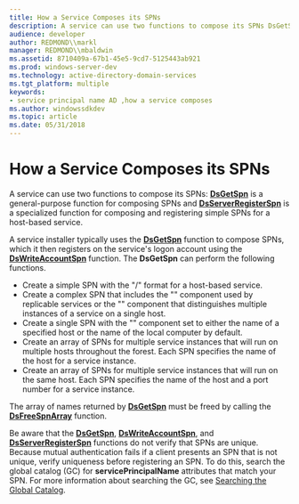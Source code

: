 ```yaml
---
title: How a Service Composes its SPNs
description: A service can use two functions to compose its SPNs DsGetSpn is a general-purpose function for composing SPNs and DsServerRegisterSpn is a specialized function for composing and registering simple SPNs for a host-based service.
audience: developer
author: REDMOND\\markl
manager: REDMOND\\mbaldwin
ms.assetid: 8710409a-67b1-45e5-9cd7-5125443ab921
ms.prod: windows-server-dev
ms.technology: active-directory-domain-services
ms.tgt_platform: multiple
keywords:
- service principal name AD ,how a service composes
ms.author: windowssdkdev
ms.topic: article
ms.date: 05/31/2018
---
```


# How a Service Composes its SPNs

A service can use two functions to compose its SPNs: [**DsGetSpn**](/windows/desktop/api/Ntdsapi/nf-ntdsapi-dsgetspna) is a general-purpose function for composing SPNs and [**DsServerRegisterSpn**](/windows/desktop/api/Ntdsapi/nf-ntdsapi-dsserverregisterspna) is a specialized function for composing and registering simple SPNs for a host-based service.

A service installer typically uses the [**DsGetSpn**](/windows/desktop/api/Ntdsapi/nf-ntdsapi-dsgetspna) function to compose SPNs, which it then registers on the service's logon account using the [**DsWriteAccountSpn**](/windows/desktop/api/Ntdsapi/nf-ntdsapi-dswriteaccountspna) function. The **DsGetSpn** can perform the following functions.

-   Create a simple SPN with the "<service class>/<host>" format for a host-based service.
-   Create a complex SPN that includes the "<service name>" component used by replicable services or the "<port>" component that distinguishes multiple instances of a service on a single host.
-   Create a single SPN with the "<host>" component set to either the name of a specified host or the name of the local computer by default.
-   Create an array of SPNs for multiple service instances that will run on multiple hosts throughout the forest. Each SPN specifies the name of the host for a service instance.
-   Create an array of SPNs for multiple service instances that will run on the same host. Each SPN specifies the name of the host and a port number for a service instance.

The array of names returned by [**DsGetSpn**](/windows/desktop/api/Ntdsapi/nf-ntdsapi-dsgetspna) must be freed by calling the [**DsFreeSpnArray**](/windows/desktop/api/Ntdsapi/nf-ntdsapi-dsfreespnarraya) function.

Be aware that the [**DsGetSpn**](/windows/desktop/api/Ntdsapi/nf-ntdsapi-dsgetspna), [**DsWriteAccountSpn**](/windows/desktop/api/Ntdsapi/nf-ntdsapi-dswriteaccountspna), and [**DsServerRegisterSpn**](/windows/desktop/api/Ntdsapi/nf-ntdsapi-dsserverregisterspna) functions do not verify that SPNs are unique. Because mutual authentication fails if a client presents an SPN that is not unique, verify uniqueness before registering an SPN. To do this, search the global catalog (GC) for **servicePrincipalName** attributes that match your SPN. For more information about searching the GC, see [Searching the Global Catalog](searching-global-catalog-contents.md).

 

 




